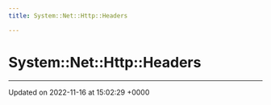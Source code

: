 ```yaml
---
title: System::Net::Http::Headers

---
```


# System::Net::Http::Headers








-------------------------------

Updated on 2022-11-16 at 15:02:29 +0000